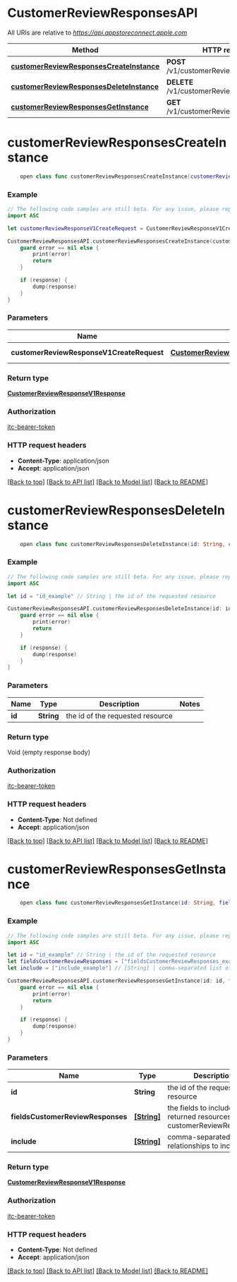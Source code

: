 # CustomerReviewResponsesAPI

All URIs are relative to *https://api.appstoreconnect.apple.com*

Method | HTTP request | Description
------------- | ------------- | -------------
[**customerReviewResponsesCreateInstance**](CustomerReviewResponsesAPI.md#customerreviewresponsescreateinstance) | **POST** /v1/customerReviewResponses | 
[**customerReviewResponsesDeleteInstance**](CustomerReviewResponsesAPI.md#customerreviewresponsesdeleteinstance) | **DELETE** /v1/customerReviewResponses/{id} | 
[**customerReviewResponsesGetInstance**](CustomerReviewResponsesAPI.md#customerreviewresponsesgetinstance) | **GET** /v1/customerReviewResponses/{id} | 


# **customerReviewResponsesCreateInstance**
```swift
    open class func customerReviewResponsesCreateInstance(customerReviewResponseV1CreateRequest: CustomerReviewResponseV1CreateRequest, completion: @escaping (_ data: CustomerReviewResponseV1Response?, _ error: Error?) -> Void)
```



### Example
```swift
// The following code samples are still beta. For any issue, please report via http://github.com/OpenAPITools/openapi-generator/issues/new
import ASC

let customerReviewResponseV1CreateRequest = CustomerReviewResponseV1CreateRequest(data: CustomerReviewResponseV1CreateRequest_data(type: "type_example", attributes: CustomerReviewResponseV1CreateRequest_data_attributes(responseBody: "responseBody_example"), relationships: CustomerReviewResponseV1CreateRequest_data_relationships(review: CustomerReviewResponseV1CreateRequest_data_relationships_review(data: CustomerReviewResponseV1_relationships_review_data(type: "type_example", id: "id_example"))))) // CustomerReviewResponseV1CreateRequest | CustomerReviewResponse representation

CustomerReviewResponsesAPI.customerReviewResponsesCreateInstance(customerReviewResponseV1CreateRequest: customerReviewResponseV1CreateRequest) { (response, error) in
    guard error == nil else {
        print(error)
        return
    }

    if (response) {
        dump(response)
    }
}
```

### Parameters

Name | Type | Description  | Notes
------------- | ------------- | ------------- | -------------
 **customerReviewResponseV1CreateRequest** | [**CustomerReviewResponseV1CreateRequest**](CustomerReviewResponseV1CreateRequest.md) | CustomerReviewResponse representation | 

### Return type

[**CustomerReviewResponseV1Response**](CustomerReviewResponseV1Response.md)

### Authorization

[itc-bearer-token](../README.md#itc-bearer-token)

### HTTP request headers

 - **Content-Type**: application/json
 - **Accept**: application/json

[[Back to top]](#) [[Back to API list]](../README.md#documentation-for-api-endpoints) [[Back to Model list]](../README.md#documentation-for-models) [[Back to README]](../README.md)

# **customerReviewResponsesDeleteInstance**
```swift
    open class func customerReviewResponsesDeleteInstance(id: String, completion: @escaping (_ data: Void?, _ error: Error?) -> Void)
```



### Example
```swift
// The following code samples are still beta. For any issue, please report via http://github.com/OpenAPITools/openapi-generator/issues/new
import ASC

let id = "id_example" // String | the id of the requested resource

CustomerReviewResponsesAPI.customerReviewResponsesDeleteInstance(id: id) { (response, error) in
    guard error == nil else {
        print(error)
        return
    }

    if (response) {
        dump(response)
    }
}
```

### Parameters

Name | Type | Description  | Notes
------------- | ------------- | ------------- | -------------
 **id** | **String** | the id of the requested resource | 

### Return type

Void (empty response body)

### Authorization

[itc-bearer-token](../README.md#itc-bearer-token)

### HTTP request headers

 - **Content-Type**: Not defined
 - **Accept**: application/json

[[Back to top]](#) [[Back to API list]](../README.md#documentation-for-api-endpoints) [[Back to Model list]](../README.md#documentation-for-models) [[Back to README]](../README.md)

# **customerReviewResponsesGetInstance**
```swift
    open class func customerReviewResponsesGetInstance(id: String, fieldsCustomerReviewResponses: [FieldsCustomerReviewResponses_customerReviewResponsesGetInstance]? = nil, include: [Include_customerReviewResponsesGetInstance]? = nil, completion: @escaping (_ data: CustomerReviewResponseV1Response?, _ error: Error?) -> Void)
```



### Example
```swift
// The following code samples are still beta. For any issue, please report via http://github.com/OpenAPITools/openapi-generator/issues/new
import ASC

let id = "id_example" // String | the id of the requested resource
let fieldsCustomerReviewResponses = ["fieldsCustomerReviewResponses_example"] // [String] | the fields to include for returned resources of type customerReviewResponses (optional)
let include = ["include_example"] // [String] | comma-separated list of relationships to include (optional)

CustomerReviewResponsesAPI.customerReviewResponsesGetInstance(id: id, fieldsCustomerReviewResponses: fieldsCustomerReviewResponses, include: include) { (response, error) in
    guard error == nil else {
        print(error)
        return
    }

    if (response) {
        dump(response)
    }
}
```

### Parameters

Name | Type | Description  | Notes
------------- | ------------- | ------------- | -------------
 **id** | **String** | the id of the requested resource | 
 **fieldsCustomerReviewResponses** | [**[String]**](String.md) | the fields to include for returned resources of type customerReviewResponses | [optional] 
 **include** | [**[String]**](String.md) | comma-separated list of relationships to include | [optional] 

### Return type

[**CustomerReviewResponseV1Response**](CustomerReviewResponseV1Response.md)

### Authorization

[itc-bearer-token](../README.md#itc-bearer-token)

### HTTP request headers

 - **Content-Type**: Not defined
 - **Accept**: application/json

[[Back to top]](#) [[Back to API list]](../README.md#documentation-for-api-endpoints) [[Back to Model list]](../README.md#documentation-for-models) [[Back to README]](../README.md)

